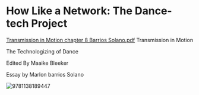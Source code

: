 #  How Like a Network: The Dance-tech Project

[Transmission in Motion chapter 8 Barrios Solano.pdf](https://github.com/marlonbarrios/how_like_a_network_essay/files/9145279/Transmission.in.Motion.chapter.8.Barrios.Solano.pdf)
Transmission in Motion

The Technologizing of Dance

Edited By Maaike Bleeker

Essay by Marlon barrios Solano


![9781138189447](https://user-images.githubusercontent.com/90220317/179865537-99d218ed-ce39-4af1-8b02-1675c19e3871.jpg)
